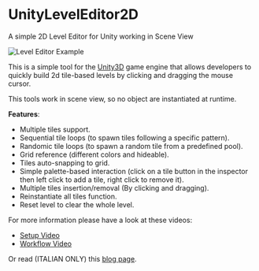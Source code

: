 # UnityLevelEditor2D
A simple 2D Level Editor for Unity working in Scene View

![Level Editor Example](http://nerdangolo.altervista.org/wp-content/uploads/2015/12/DemoLevelEditor.png)

This is a simple tool for the [Unity3D](http://unity3d.com/) game engine that allows developers to
quickly build 2d tile-based levels by clicking and dragging the mouse cursor.

This tools work in scene view, so no object are instantiated at runtime.

**Features**:

* Multiple tiles support.
* Sequential tile loops (to spawn tiles following a specific pattern).
* Randomic tile loops (to spawn a random tile from a predefined pool).
* Grid reference (different colors and hideable).
* Tiles auto-snapping to grid.
* Simple palette-based interaction (click on a tile button in the inspector then left click to add a tile, right click to remove it).
* Multiple tiles insertion/removal (By clicking and dragging).
* Reinstantiate all tiles function.
* Reset level to clear the whole level.

For more information please have a look at these videos:
* [Setup Video](https://youtu.be/m1v1wWvcy9Y)
* [Workflow Video](https://youtu.be/dOaYykuzzt4)

Or read (ITALIAN ONLY) this [blog page](http://nerdangolo.altervista.org/un-level-editor-2d-per-unity/).
